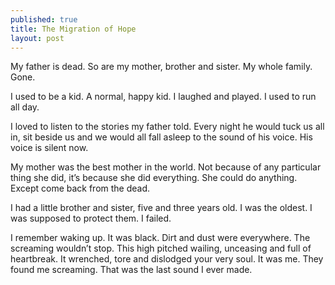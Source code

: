 ```yaml
---
published: true
title: The Migration of Hope
layout: post
---
```

My father is dead.
So are my mother, brother and sister. 
My whole family. 
Gone. 

I used to be a kid. 
A normal, happy kid. 
I laughed and played. 
I used to run all day. 

I loved to listen to the stories my father told. 
Every night he would tuck us all in, sit beside us and we would all fall asleep to the sound of his voice. 
His voice is silent now. 

My mother was the best mother in the world. 
Not because of any particular thing she did, it’s because she did everything. 
She could do anything. 
Except come back from the dead. 

I had a little brother and sister, five and three years old. 
I was the oldest. 
I was supposed to protect them. 
I failed. 

I remember waking up. It was black. Dirt and dust were everywhere. The screaming wouldn’t stop. This high pitched wailing, unceasing and full of heartbreak. It wrenched, tore and dislodged your very soul.
It was me. 
They found me screaming. 
That was the last sound I ever made.